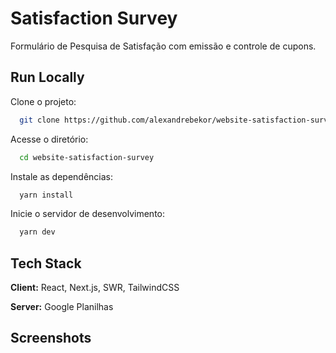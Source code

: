 # Satisfaction Survey

Formulário de Pesquisa de Satisfação com emissão e controle de cupons.

## Run Locally

Clone o projeto:

```bash
  git clone https://github.com/alexandrebekor/website-satisfaction-survey
```

Acesse o diretório:

```bash
  cd website-satisfaction-survey
```

Instale as dependências:

```bash
  yarn install
```

Inicie o servidor de desenvolvimento:

```bash
  yarn dev
```

## Tech Stack

**Client:** React, Next.js, SWR, TailwindCSS

**Server:** Google Planilhas

## Screenshots
